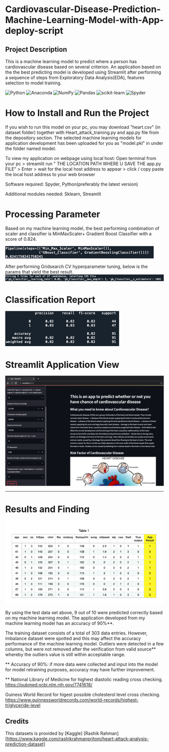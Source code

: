 # Cardiovascular-Disease-Prediction-Machine-Learning-Model-with-App-deploy-script

## Project Description 
This is a machine learning model to predict where a person has cardiovascular disease based on several criterion. An application based on the the best predicting model is developed using Streamlit after performing a sequence of steps from Exploratory Data Analysis(EDA), features selection to model training. 
  
![Python](https://img.shields.io/badge/python-3670A0?style=for-the-badge&logo=python&logoColor=ffdd54)
 ![Anaconda](https://img.shields.io/badge/Anaconda-%2344A833.svg?style=for-the-badge&logo=anaconda&logoColor=white)
 ![NumPy](https://img.shields.io/badge/numpy-%23013243.svg?style=for-the-badge&logo=numpy&logoColor=white)
 ![Pandas](https://img.shields.io/badge/pandas-%23150458.svg?style=for-the-badge&logo=pandas&logoColor=white)
 ![scikit-learn](https://img.shields.io/badge/scikit--learn-%23F7931E.svg?style=for-the-badge&logo=scikit-learn&logoColor=white)
![Spyder](https://img.shields.io/badge/Spyder-838485?style=for-the-badge&logo=spyder%20ide&logoColor=maroon)

# How to Install and Run the Project 
If you wish to run this model on your pc, you may download "heart.csv" (in dataset folder) together with Heart_attack_training.py and app.py file from the depository section. The selected machine learning models for application development has been uploaded for you as "model.pkl" in under the folder named model. 

To view my application on webpage using local host: Open terminal from your pc > streamlit run " THE LOCATION PATH WHERE U SAVE THE app.py FILE" > Enter > wait for the local host address to appear > click / copy paste the local host address to your web browser 


Software required: Spyder, Python(preferably the latest version) 

Additional modules needed: Sklearn, Streamlit 



# Processing Parameter 
Based on my machine learning model, the best performing combination of scaler and classifier is MinMaxScaler+ Gradient Boost Classifier with a score of 0.824. 

![alt text](https://github.com/CHuiV123/Cardiovascular-Disease-Prediction-Machine-Learning-Model-with-App-deploy-script/blob/c5c0265fc74c836c7e0dfbad018f5e1183abbbd4/static/Best%20pipe.png)

After performing Gridsearch CV hyperparameter tuning, below is the params that yield the best result.  
![alt text](https://github.com/CHuiV123/Cardiovascular-Disease-Prediction-Machine-Learning-Model-with-App-deploy-script/blob/c5c0265fc74c836c7e0dfbad018f5e1183abbbd4/static/hyperparameter.png)

# Classification Report 
![alt text](https://github.com/CHuiV123/Cardiovascular-Disease-Prediction-Machine-Learning-Model-with-App-deploy-script/blob/c5c0265fc74c836c7e0dfbad018f5e1183abbbd4/static/classification%20report.png)

# Streamlit Application View
![alt text](https://github.com/CHuiV123/Cardiovascular-Disease-Prediction-Machine-Learning-Model-with-App-deploy-script/blob/9018cd0a1c85c783048c67d28221acc2b053c617/static/Application%20screen%20shot.png)


***
# Results and Finding 
![alt text](https://github.com/CHuiV123/Cardiovascular-Disease-Prediction-Machine-Learning-Model-with-App-deploy-script/blob/8b6389c9ce65c188bee021d9a27a3451747f7db1/static/App%20Testing%20Dataset.png)

By using the test data set above, 9 out of 10 were predicted correctly based on my machine learning model. The application developed from my machine learning model has an accuracy of 90%**. 

The training dataset consists of a total of 303 data entries. However, imbalance dataset were spotted and this may affect the accuracy performance of the machine learning model. 
Outliers were detected in a few columns, but were not removed after the verification from valid source** whereby the outliers value is still within acceptable range. 


**
Accuracy of 90%: if more data were collected and input into the model for model retraining purposes, accuracy may have further improvement. 

** 
National Library of Medicine for highest diastolic reading cross checking. 
https://pubmed.ncbi.nlm.nih.gov/7741618/  

Guiness World Record for higest possible cholesterol level cross checking. 
https://www.guinnessworldrecords.com/world-records/highest-triglyceride-level

## Credits
This datasets is provided by [Kaggle] [Rashik Rahman] [https://www.kaggle.com/rashikrahmanpritom/heart-attack-analysis-prediction-dataset] 
